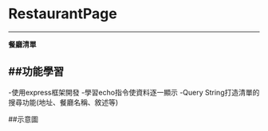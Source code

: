 # RestaurantPage
---
**餐廳清單**
 
##功能學習
---
-使用express框架開發
-學習echo指令使資料逐一顯示
-Query String打造清單的搜尋功能(地址、餐廳名稱、敘述等)

##示意圖

